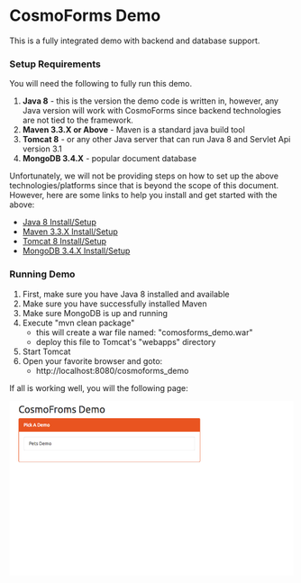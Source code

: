 # CosmoForms Demo

This is a fully integrated demo with backend and database support.

### Setup Requirements

You will need the following to fully run this demo. 

1. **Java 8** - this is the version the demo code is written in, however, any Java version will work with CosmoForms since backend technologies are not tied to the framework.
2. **Maven 3.3.X or Above** - Maven is a standard java build tool
2. **Tomcat 8** - or any other Java server that can run Java 8 and Servlet Api version 3.1
3. **MongoDB 3.4.X** - popular document database

Unfortunately, we will not be providing steps on how to set up the above technologies/platforms since that is beyond the scope of this document. 
However, here are some links to help you install and get started with the above:

- [Java 8 Install/Setup](https://docs.oracle.com/javase/8/docs/technotes/guides/install/install_overview.html)
- [Maven 3.3.X Install/Setup](https://maven.apache.org/install.html)
- [Tomcat 8 Install/Setup](https://tomcat.apache.org/tomcat-8.0-doc/setup.html)
- [MongoDB 3.4.X Install/Setup](https://docs.mongodb.com/manual/installation/)

### Running Demo

1. First, make sure you have Java 8 installed and available
2. Make sure you have successfully installed Maven
3. Make sure MongoDB is up and running
4. Execute "mvn clean package"
    - this will create a war file named: "comosforms_demo.war"
    - deploy this file to Tomcat's "webapps" directory
5. Start Tomcat
6. Open your favorite browser and goto:
    - http://localhost:8080/cosmoforms_demo
    
If all is working well, you will the following page:

![alt image](cosmoforms_demo_ss.png)
    
